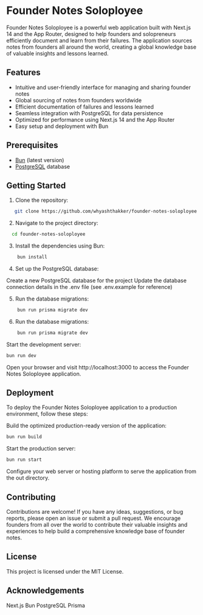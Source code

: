 # Founder Notes Soloployee

Founder Notes Soloployee is a powerful web application built with Next.js 14 and the App Router, designed to help founders and solopreneurs efficiently document and learn from their failures. The application sources notes from founders all around the world, creating a global knowledge base of valuable insights and lessons learned.

## Features

- Intuitive and user-friendly interface for managing and sharing founder notes
- Global sourcing of notes from founders worldwide
- Efficient documentation of failures and lessons learned
- Seamless integration with PostgreSQL for data persistence
- Optimized for performance using Next.js 14 and the App Router
- Easy setup and deployment with Bun

## Prerequisites

- [Bun](https://bun.sh/) (latest version)
- [PostgreSQL](https://www.postgresql.org/) database

## Getting Started

1. Clone the repository:

```bash
   git clone https://github.com/whyashthakker/founder-notes-soloployee.git
```

2. Navigate to the project directory:
```bash
  cd founder-notes-soloployee
```

3. Install the dependencies using Bun:
```bash
    bun install
```

4. Set up the PostgreSQL database:

Create a new PostgreSQL database for the project
Update the database connection details in the .env file (see .env.example for reference)

5. Run the database migrations:
```bash
    bun run prisma migrate dev
```

6. Run the database migrations:
```bash
    bun run prisma migrate dev
```

Start the development server:
```bash
bun run dev
```

Open your browser and visit http://localhost:3000 to access the Founder Notes Soloployee application.

## Deployment
To deploy the Founder Notes Soloployee application to a production environment, follow these steps:

Build the optimized production-ready version of the application:
```bash
bun run build
```

Start the production server:
```bash
bun run start
```

Configure your web server or hosting platform to serve the application from the out directory.

## Contributing
Contributions are welcome! If you have any ideas, suggestions, or bug reports, please open an issue or submit a pull request. We encourage founders from all over the world to contribute their valuable insights and experiences to help build a comprehensive knowledge base of founder notes.

## License
This project is licensed under the MIT License.

## Acknowledgements
Next.js
Bun
PostgreSQL
Prisma